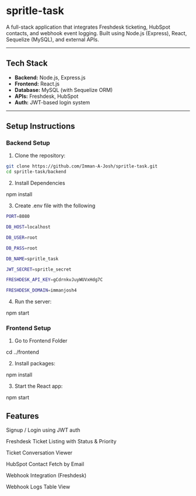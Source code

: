 # spritle-task

A full-stack application that integrates Freshdesk ticketing, HubSpot contacts, and webhook event logging. Built using Node.js (Express), React, Sequelize (MySQL), and external APIs.

---

## Tech Stack

- **Backend:** Node.js, Express.js  
- **Frontend:** React.js  
- **Database:** MySQL (with Sequelize ORM)  
- **APIs:** Freshdesk, HubSpot  
- **Auth:** JWT-based login system

---

## Setup Instructions

### Backend Setup

1. Clone the repository:

```bash
git clone https://github.com/Imman-A-Josh/spritle-task.git
cd spritle-task/backend 
```

2. Install Dependencies

npm install

3. Create .env file with the following

``` bash
PORT=8080

DB_HOST=localhost

DB_USER=root

DB_PASS=root

DB_NAME=spritle_task

JWT_SECRET=spritle_secret

FRESHDESK_API_KEY=gCdrnkvJuyWUVxHdg7C

FRESHDESK_DOMAIN=immanjosh4

```

4. Run the server:

npm start

### Frontend Setup

1. Go to Frontend Folder

cd ../frontend

2. Install packages:

npm install

3. Start the React app:

npm start

## Features

Signup / Login using JWT auth

Freshdesk Ticket Listing with Status & Priority

Ticket Conversation Viewer

HubSpot Contact Fetch by Email

Webhook Integration (Freshdesk)

Webhook Logs Table View